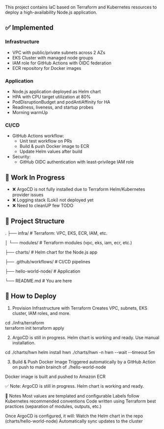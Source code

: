 This project contains IaC based on Terraform and Kubernetes resources to deploy a high-availability Node.js application.

## ✅ Implemented

### Infrastructure
- VPC with public/private subnets across 2 AZs
- EKS Cluster with managed node groups
- IAM role for GitHub Actions with OIDC federation
- ECR repository for Docker images

### Application
- Node.js application deployed as Helm chart
- HPA with CPU target utilization at 80%
- PodDisruptionBudget and podAntiAffinity for HA
- Readiness, liveness, and startup probes
- Morning warmUp 

### CI/CD
- GitHub Actions workflow:
  - Unit test workflow on PRs
  - Build & push Docker image to ECR
  - Update Helm values after build
- Security:
  - GitHub OIDC authentication with least-privilege IAM role

## 🚧 Work In Progress

- ❌ ArgoCD is not fully installed due to Terraform Helm/Kubernetes provider issues
- ❌ Logging stack (Loki) not deployed yet
- ❌ Need to cleanUP few TODO

## 📁 Project Structure

.
├── infra/ # Terraform: VPC, EKS, ECR, IAM, etc.

│ └── modules/ # Terraform modules (vpc, eks, iam, ecr, etc.)

├── charts/ # Helm chart for the Node.js app

├── .github/workflows/ # CI/CD pipelines

├── hello-world-node/ # Application

└── README.md # You are here


## 🚀 How to Deploy

1. Provision Infrastructure with Terraform
   Creates VPC, subnets, EKS cluster, IAM roles, and more.

cd ./infra/terraform   
terraform init
terraform apply

2. ArgoCD is still in progress. Helm chart is working and ready. Use manual installation.
   
cd ./charts/hwn
helm install hwn ./charts/hwn -n hwn --wait --timeout 5m 

3. Build & Push Docker Image
Triggered automatically by a GitHub Action on push to main brainch of ./hello-world-node

Docker image is built and pushed to Amazon ECR



✅ Note: ArgoCD is still in progress. Helm chart is working and ready.

📝 Notes
Most values are templated and configurable
Labels follow Kubernetes recommended conventions
Code written using Terraform best practices (separation of modules, outputs, etc.)

Once ArgoCD is configured, it will:
  Watch the Helm chart in the repo (charts/hello-world-node)
  Automatically sync updates to the cluster
